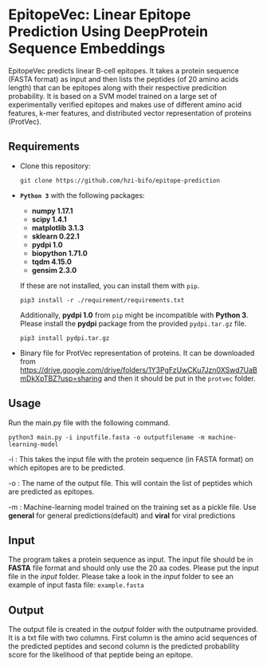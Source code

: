 # EpitopeVec: Linear Epitope Prediction Using DeepProtein Sequence Embeddings
EpitopeVec predicts linear B-cell epitopes. It takes a protein sequence (FASTA format) as input and then lists the peptides (of 20 amino acids length) that can be epitopes along with their respective predicition probability. It is based on a SVM model trained on a large set of experimentally verified epitopes and makes use of different amino acid features, k-mer features, and distributed vector representation of proteins (ProtVec).  

## Requirements
* Clone this repository:
  ```
  git clone https://github.com/hzi-bifo/epitope-prediction
  ```
* **```Python 3```** with the following packages:
    * **numpy 1.17.1**
    * **scipy 1.4.1**
    * **matplotlib 3.1.3**
    * **sklearn 0.22.1**
    * **pydpi 1.0**
    * **biopython 1.71.0**
    * **tqdm 4.15.0**
    * **gensim 2.3.0**
    
   
  If these are not installed, you can install them with ``` pip ```. 
    ```
   pip3 install -r ./requirement/requirements.txt
   ```
   
  Additionally, **pydpi 1.0** from ```pip``` might be incompatible with **Python 3**. Please install the **pydpi** package from the provided ```pydpi.tar.gz``` file.
    ```
    pip3 install pydpi.tar.gz
    ```
   
 * Binary file for ProtVec representation of proteins. It can be downloaded from https://drive.google.com/drive/folders/1Y3PgFzUwCKu7Jzn0XSwd7UaBmDkXpTBZ?usp=sharing and then it should be put in the ```protvec``` folder.
   
## Usage
 Run the main.py file with the following command.
    
    python3 main.py -i inputfile.fasta -o outputfilename -m machine-learning-model
    
 -i : This takes the input file with the protein sequence (in FASTA format) on which epitopes are to be predicted.
 
 -o : The name of the output file. This will contain the list of peptides which are predicted as epitopes.
  
 -m : Machine-learning model trained on the training set as a pickle file. Use __general__ for general predictions(default) and __viral__ for viral predictions
 
## Input
  The program takes a protein sequence as input. The input file should be in **FASTA** file format and should only use the 20 aa codes.       Please put the input file in the _input_ folder. Please take a look in the _input_ folder to see an example of input fasta       file: ```example.fasta``` 
  
## Output
The output file is created in the _output_ folder with the outputname provided. It is a txt file with two columns. First column is the amino acid sequences of the predicted peptides and second column is the predicted probability score for the likelihood of that peptide being an epitope.
    
   

